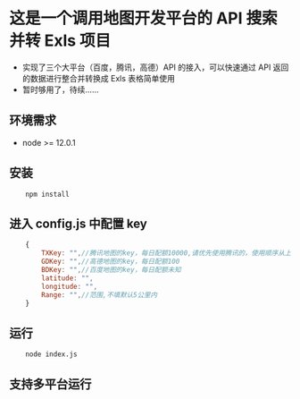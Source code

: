 # 这是一个调用地图开发平台的 API 搜索并转 Exls 项目

- 实现了三个大平台（百度，腾讯，高德）API 的接入，可以快速通过 API 返回的数据进行整合并转换成 Exls 表格简单使用
- 暂时够用了，待续......

## 环境需求

- node >= 12.0.1

## 安装

```shell
    npm install
```

## 进入 config.js 中配置 key

```JavaScript
    {
        TXKey: "",//腾讯地图的key，每日配额10000,请优先使用腾讯的，使用顺序从上往下
        GDKey: "",//高德地图的key，每日配额100
        BDKey: "",//百度地图的key，每日配额未知
        latitude: "",
        longitude: "",
        Range: "",//范围,不填默认5公里内
    }
```

## 运行

```shell
    node index.js
```

## 支持多平台运行
